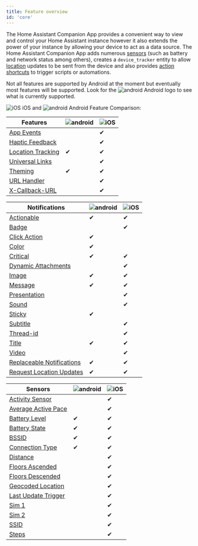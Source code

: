 ```yaml
---
title: Feature overview
id: 'core'
---
```


The Home Assistant Companion App provides a convenient way to view and control your Home Assistant instance however it also extends the power of your instance by allowing your device to act as a data source. The Home Assistant Companion App adds numerous [sensors](sensors.md) (such as battery and network status among others), creates a `device_tracker` entity to allow [location](location.md) updates to be sent from the device and also provides [action shortcuts](actions.md) to trigger scripts or automations.

Not all features are supported by Android at the moment but eventually most features will be supported.  Look for the ![android](/assets/android.svg) Android logo to see what is currently supported.

![iOS](/assets/apple.svg) iOS and ![android](/assets/android.svg) Android Feature Comparison:

| Features | ![android](/assets/android.svg) | ![iOS](/assets/apple.svg) |
| ------ | ------ | ------ |
| [App Events](../integrations/app-events.md) |  | ✔ |
| [Haptic Feedback](../integrations/haptics.md) |  | ✔ |
| [Location Tracking](location.md) | ✔ | ✔ |
| [Universal Links](../integrations/universal-links.md) |  | ✔ |
| [Theming](../integrations/theming.md) | ✔ | ✔ |
| [URL Handler](../integrations/url-handler.md) |  | ✔ |
| [X-Callback-URL](../integrations/x-callback-url.md) |  | ✔ |

| Notifications | ![android](/assets/android.svg) | ![iOS](/assets/apple.svg) |
| ------ | ------ | ------ |
| [Actionable](../notifications/actionable.md) | ✔ | ✔ |
| [Badge](../notifications/basic.md#badge) |  | ✔ |
| [Click Action](../notifications/basic.md#notification-click-action) | ✔ |  |
| [Color](../notifications/basic.md#notification-color) | ✔ |  |
| [Critical](../notifications/critical.md) | ✔ | ✔ |
| [Dynamic Attachments](../notifications/dynamic-content.md) |  | ✔ |
| [Image](../notifications/attachments.md) | ✔ | ✔ |
| [Message](../notifications/basic.md) | ✔ | ✔ |
| [Presentation](../notifications/basic.md#controlling-how-a-notification-is-displayed-when-in-the-foreground) |  | ✔ |
| [Sound](../notifications/sounds.md) |  | ✔ |
| [Sticky](../notifications/basic.md#sticky-notification) | ✔ |  |
| [Subtitle](../notifications/basic.md#subtitle) |  | ✔ |
| [Thread-id](../notifications/basic.md#thread-id-grouping-notifications) |  | ✔ |
| [Title](../notifications/basic.md) | ✔ | ✔ |
| [Video](../notifications/attachments.md) |  | ✔ |
| [Replaceable Notifications](../notifications/basic.md#replacing-notifications) | ✔ | ✔ |
| [Request Location Updates](../notifications/location.md) | ✔ | ✔ |



| Sensors | ![android](/assets/android.svg) | ![iOS](/assets/apple.svg) |
| ------ | ------ | ------ |
| [Activity Sensor](sensors.md#activity-sensor) |  | ✔ |
| [Average Active Pace](sensors.md#pedometer-sensors) |  | ✔ |
| [Battery Level](sensors.md#battery-sensors) | ✔ | ✔ |
| [Battery State](sensors.md#battery-sensors) | ✔ | ✔ |
| [BSSID](sensors.md#connection-type-sensor) | ✔ | ✔ |
| [Connection Type](sensors.md#connection-type-sensor) | ✔ | ✔ |
| [Distance](sensors.md#pedometer-sensors) |  | ✔ |
| [Floors Ascended](sensors.md#pedometer-sensors) |  | ✔ |
| [Floors Descended](sensors.md#pedometer-sensors) |  | ✔ |
| [Geocoded Location](sensors.md#geocoded-location-sensor) |  | ✔ |
| [Last Update Trigger](sensors.md#last-update-trigger-sensor) |  | ✔ |
| [Sim 1](sensors.md#cellular-provider-sensor) |  | ✔ |
| [Sim 2](sensors.md#cellular-provider-sensor) |  | ✔ |
| [SSID](sensors.md) |  | ✔ |
| [Steps](sensors.md#pedometer-sensors) |  | ✔ |